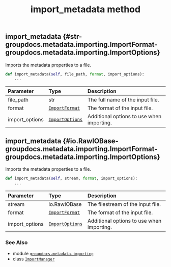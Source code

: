 ﻿---
title: import_metadata method
second_title: GroupDocs.Metadata for Python via .NET API References
description: 
type: docs
url: /python-net/groupdocs.metadata.importing/importmanager/import_metadata/
is_root: false
weight: 20
---

## import_metadata {#str-groupdocs.metadata.importing.ImportFormat-groupdocs.metadata.importing.ImportOptions}

Imports the metadata properties to a file.



```python
def import_metadata(self, file_path, format, import_options):
    ...
```


| Parameter | Type | Description |
| :- | :- | :- |
| file_path | str | The full name of the input file. |
| format | [`ImportFormat`](/metadata/python-net/groupdocs.metadata.importing/importformat) | The format of the input file. |
| import_options | [`ImportOptions`](/metadata/python-net/groupdocs.metadata.importing/importoptions) | Additional options to use when importing. |


## import_metadata {#io.RawIOBase-groupdocs.metadata.importing.ImportFormat-groupdocs.metadata.importing.ImportOptions}

Imports the metadata properties to a file.



```python
def import_metadata(self, stream, format, import_options):
    ...
```


| Parameter | Type | Description |
| :- | :- | :- |
| stream | io.RawIOBase | The filestream of the input file. |
| format | [`ImportFormat`](/metadata/python-net/groupdocs.metadata.importing/importformat) | The format of the input file. |
| import_options | [`ImportOptions`](/metadata/python-net/groupdocs.metadata.importing/importoptions) | Additional options to use when importing. |



### See Also
* module [`groupdocs.metadata.importing`](../../)
* class [`ImportManager`](/metadata/python-net/groupdocs.metadata.importing/importmanager)
